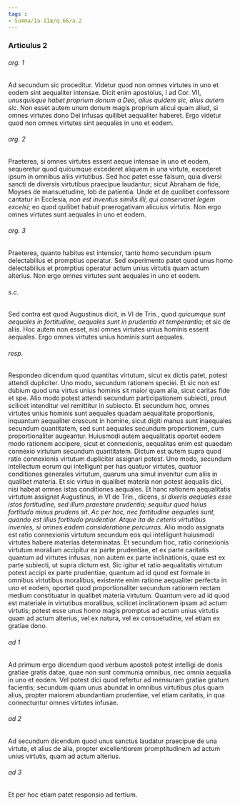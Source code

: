 ```yaml
---
tags : 
- Summa/Ia-IIæ/q.66/a.2
---
```


### Articulus 2

###### arg. 1
Ad secundum sic proceditur. Videtur quod non omnes virtutes in uno et eodem sint aequaliter intensae. Dicit enim apostolus, I ad Cor. VII, *unusquisque habet proprium donum a Deo, alius quidem sic, alius autem sic*. Non esset autem unum donum magis proprium alicui quam aliud, si omnes virtutes dono Dei infusas quilibet aequaliter haberet. Ergo videtur quod non omnes virtutes sint aequales in uno et eodem.

###### arg. 2
Praeterea, si omnes virtutes essent aeque intensae in uno et eodem, sequeretur quod quicumque excederet aliquem in una virtute, excederet ipsum in omnibus aliis virtutibus. Sed hoc patet esse falsum, quia diversi sancti de diversis virtutibus praecipue laudantur; sicut Abraham de fide, Moyses de mansuetudine, Iob de patientia. Unde et de quolibet confessore cantatur in Ecclesia, *non est inventus similis illi, qui conservaret legem excelsi*; eo quod quilibet habuit praerogativam alicuius virtutis. Non ergo omnes virtutes sunt aequales in uno et eodem.

###### arg. 3
Praeterea, quanto habitus est intensior, tanto homo secundum ipsum delectabilius et promptius operatur. Sed experimento patet quod unus homo delectabilius et promptius operatur actum unius virtutis quam actum alterius. Non ergo omnes virtutes sunt aequales in uno et eodem.

###### s.c.
Sed contra est quod Augustinus dicit, in VI de Trin., quod *quicumque sunt aequales in fortitudine, aequales sunt in prudentia et temperantia*; et sic de aliis. Hoc autem non esset, nisi omnes virtutes unius hominis essent aequales. Ergo omnes virtutes unius hominis sunt aequales.

###### resp.
Respondeo dicendum quod quantitas virtutum, sicut ex dictis patet, potest attendi dupliciter. Uno modo, secundum rationem speciei. Et sic non est dubium quod una virtus unius hominis sit maior quam alia, sicut caritas fide et spe. Alio modo potest attendi secundum participationem subiecti, prout scilicet intenditur vel remittitur in subiecto. Et secundum hoc, omnes virtutes unius hominis sunt aequales quadam aequalitate proportionis, inquantum aequaliter crescunt in homine, sicut digiti manus sunt inaequales secundum quantitatem, sed sunt aequales secundum proportionem, cum proportionaliter augeantur. Huiusmodi autem aequalitatis oportet eodem modo rationem accipere, sicut et connexionis, aequalitas enim est quaedam connexio virtutum secundum quantitatem. Dictum est autem supra quod ratio connexionis virtutum dupliciter assignari potest. Uno modo, secundum intellectum eorum qui intelligunt per has quatuor virtutes, quatuor conditiones generales virtutum, quarum una simul invenitur cum aliis in qualibet materia. Et sic virtus in qualibet materia non potest aequalis dici, nisi habeat omnes istas conditiones aequales. Et hanc rationem aequalitatis virtutum assignat Augustinus, in VI de Trin., dicens, *si dixeris aequales esse istos fortitudine, sed illum praestare prudentia; sequitur quod huius fortitudo minus prudens sit. Ac per hoc, nec fortitudine aequales sunt, quando est illius fortitudo prudentior. Atque ita de ceteris virtutibus invenies, si omnes eadem consideratione percurras*. Alio modo assignata est ratio connexionis virtutum secundum eos qui intelligunt huiusmodi virtutes habere materias determinatas. Et secundum hoc, ratio connexionis virtutum moralium accipitur ex parte prudentiae, et ex parte caritatis quantum ad virtutes infusas, non autem ex parte inclinationis, quae est ex parte subiecti, ut supra dictum est. Sic igitur et ratio aequalitatis virtutum potest accipi ex parte prudentiae, quantum ad id quod est formale in omnibus virtutibus moralibus, existente enim ratione aequaliter perfecta in uno et eodem, oportet quod proportionaliter secundum rationem rectam medium constituatur in qualibet materia virtutum. Quantum vero ad id quod est materiale in virtutibus moralibus, scilicet inclinationem ipsam ad actum virtutis; potest esse unus homo magis promptus ad actum unius virtutis quam ad actum alterius, vel ex natura, vel ex consuetudine, vel etiam ex gratiae dono.

###### ad 1
Ad primum ergo dicendum quod verbum apostoli potest intelligi de donis gratiae gratis datae, quae non sunt communia omnibus, nec omnia aequalia in uno et eodem. Vel potest dici quod refertur ad mensuram gratiae gratum facientis; secundum quam unus abundat in omnibus virtutibus plus quam alius, propter maiorem abundantiam prudentiae, vel etiam caritatis, in qua connectuntur omnes virtutes infusae.

###### ad 2
Ad secundum dicendum quod unus sanctus laudatur praecipue de una virtute, et alius de alia, propter excellentiorem promptitudinem ad actum unius virtutis, quam ad actum alterius.

###### ad 3
Et per hoc etiam patet responsio ad tertium.

